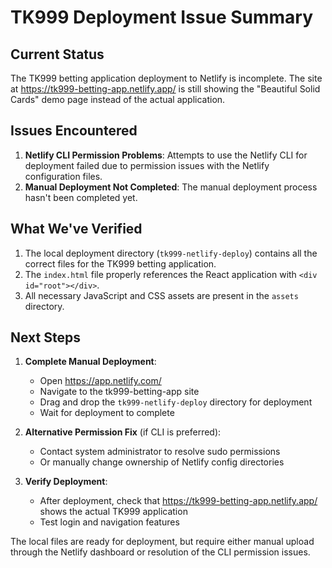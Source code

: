 # TK999 Deployment Issue Summary

## Current Status
The TK999 betting application deployment to Netlify is incomplete. The site at https://tk999-betting-app.netlify.app/ is still showing the "Beautiful Solid Cards" demo page instead of the actual application.

## Issues Encountered
1. **Netlify CLI Permission Problems**: Attempts to use the Netlify CLI for deployment failed due to permission issues with the Netlify configuration files.
2. **Manual Deployment Not Completed**: The manual deployment process hasn't been completed yet.

## What We've Verified
1. The local deployment directory (`tk999-netlify-deploy`) contains all the correct files for the TK999 betting application.
2. The `index.html` file properly references the React application with `<div id="root"></div>`.
3. All necessary JavaScript and CSS assets are present in the `assets` directory.

## Next Steps
1. **Complete Manual Deployment**: 
   - Open https://app.netlify.com/
   - Navigate to the tk999-betting-app site
   - Drag and drop the `tk999-netlify-deploy` directory for deployment
   - Wait for deployment to complete

2. **Alternative Permission Fix** (if CLI is preferred):
   - Contact system administrator to resolve sudo permissions
   - Or manually change ownership of Netlify config directories

3. **Verify Deployment**:
   - After deployment, check that https://tk999-betting-app.netlify.app/ shows the actual TK999 application
   - Test login and navigation features

The local files are ready for deployment, but require either manual upload through the Netlify dashboard or resolution of the CLI permission issues.